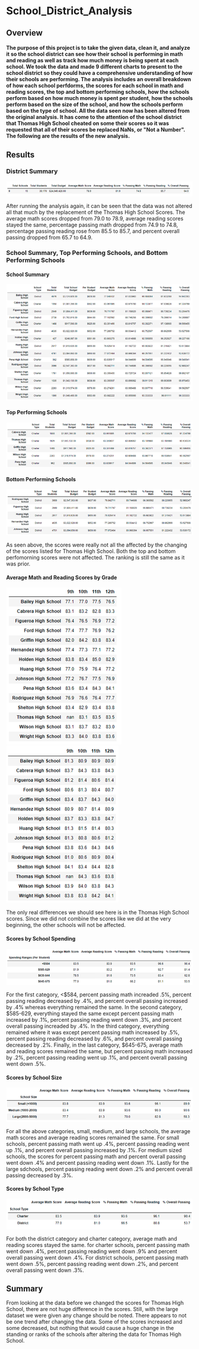 # School_District_Analysis


## Overview
#### The purpose of this project is to take the given data, clean it, and analyze it so the school district can see how their school is performing in math and reading as well as track how much money is being spent at each school. We took the data and made 9 different charts to present to the school district so they could have a comprehensive understanding of how their schools are performing. The analysis includes an overall breakdown of how each school perfdorms, the scores for each school in math and reading scores, the top and bottom performing schools, how the schools perform based on how much money is spent per student, how the schools perform based on the size of the school, and how the schools perform based on the type of school. All the data seen now has been altered from the original analysis. It has come to the attention of the school district that Thomas High School cheated on some their scores so it was requested that all of their scores be replaced NaNs, or "Not a Number". The following are the results of the new analysis.


## Results
### District Summary
![District_Summary.png](https://github.com/mackalys/school_district_analysis/blob/main/Resources/District_Summary.png)

After running the analysis again, it can be seen that the data was not altered all that much by the replacement of the Thomas High School Scores. The average math scores dropped from 79.0 to 78.9, average reading scores stayed the same, percentage passing math dropped from 74.9 to 74.8, percentage passing reading rose from 85.5 to 85.7, and percent overall passing dropped from 65.7 to 64.9.

### School Summary, Top Performing Schools, and Bottom Performing Schools
#### School Summary
![Per_School_Summary.png](https://github.com/mackalys/school_district_analysis/blob/main/Resources/Per_School_Summary.png)
#### Top Performing Schools
![Top_Performing_Schools.png](https://github.com/mackalys/school_district_analysis/blob/main/Resources/Top_Performing_Schools.png)
#### Bottom Performing Schools
![Bottom_Performing_Schools.png](https://github.com/mackalys/school_district_analysis/blob/main/Resources/Bottom_Performing_Schools.png)

As seen above, the scores were really not all the affected by the changing of the scores listed for Thomas High School. Both the top and bottom perfomorning scores were not affected. The ranking is still the same as it was prior.

#### Average Math and Reading Scores by Grade
![Math_Scores_by_Grade.png](https://github.com/mackalys/school_district_analysis/blob/main/Resources/Math_Scores_by_Grade.png)
![Reading_Scores_by_Grade.png](https://github.com/mackalys/school_district_analysis/blob/main/Resources/Reading_Scores_by_grade.png)

The only real differences we should see here is in the Thomas High School scores. Since we did not combine the scores like we did at the very beginning, the other schools will not be affected.

#### Scores by School Spending
![Spending_Summary.png](https://github.com/mackalys/school_district_analysis/blob/main/Resources/Spending_Summary.png)

For the first category, <$584, percent passing math increaded .5%, percent passing reading decreased by .4%, and percent overall passing increased by .4% whereas everything remained the same. In the second category, $585-629, everything stayed the same except percent passing math increased by .1%, percent passing reading went down .3%, and percent overall passing increaded by .4%. In the third category, everything remained where it was except percent passing math increased by .5%, percent passing reading decreased by .6%, and percent overall passing decreased by .2%. Finally, in the last category, $645-675, average math and reading scores remained the same, but percent passing math increased by .2%, percent passing reading went up .1%, and percent overall passing went down .5%.

#### Scores by School Size
![Size_Summary.png](https://github.com/mackalys/school_district_analysis/blob/main/Resources/Size_Summary.png)

For all the above categories, small, medium, and large schools, the average math scores and average reading scores remained the same. For small schools, percent passing math went up .4%, percent passing reading went up .1%, and percent overall passing increased by .1%. For medium sized schools, the scores for percent passing math and percent overall passing went down .4% and percent passing reading went down .1%. Lastly for the large sdchools, percent passing reading went down .2% and percent overall passing decreased by .3%.

#### Scores by School Type
![Type_Summary.png](https://github.com/mackalys/school_district_analysis/blob/main/Resources/Type_Summary.png)

For both the district category and charter category, average math and reading scores stayed the same. for charter schools, percent passing math went down .4%, percent passing reading went down .9% and percent overall passing went down .4%. For district schools, percent passing math went down .5%, percent passing reading went down .2%, and percent overall passing went down .3%.

## Summary
From looking at the data before we changed the scores for Thomas High School, there are not huge difference in the scores. Still, with the large dataset we were given any change should be noted. There appears to not be one trend after changing the data. Some of the scores increased and some decreased, but nothing that would cause a huge change in the standing or ranks of the schools after altering the data for Thomas High School.
